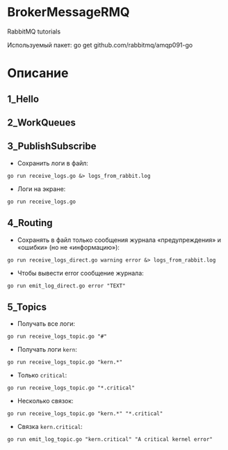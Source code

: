 # BrokerMessageRMQ
RabbitMQ tutorials

Используемый пакет: 
go get github.com/rabbitmq/amqp091-go

# Описание

## 1_Hello



## 2_WorkQueues



## 3_PublishSubscribe 

- Сохранить логи в файл:
  
`go run receive_logs.go &> logs_from_rabbit.log`

- Логи на экране:
  
`go run receive_logs.go`


## 4_Routing

- Cохранять в файл только сообщения журнала «предупреждения» и «ошибки» (но не «информацию»):
  
`go run receive_logs_direct.go warning error &> logs_from_rabbit.log`

- Чтобы вывести error сообщение журнала:
  
`go run emit_log_direct.go error "TEXT"`

## 5_Topics

- Получать все логи:
  
`go run receive_logs_topic.go "#"`

- Получать логи `kern`:
  
`go run receive_logs_topic.go "kern.*"`

- Только `critical`:
  
`go run receive_logs_topic.go "*.critical"`

- Несколько связок:
  
`go run receive_logs_topic.go "kern.*" "*.critical"`

- Связка `kern.critical`:
  
`go run emit_log_topic.go "kern.critical" "A critical kernel error"`